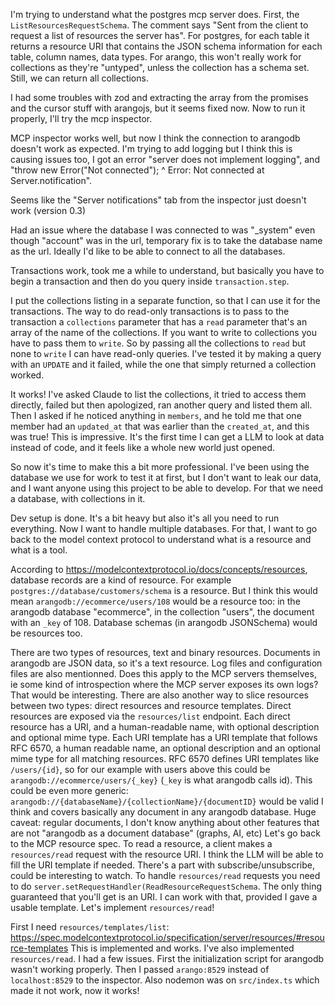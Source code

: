 I'm trying to understand what the postgres mcp server does.
First, the `ListResourcesRequestSchema`.
The comment says "Sent from the client to request a list of resources the server has".
For postgres, for each table it returns a resource URI that contains the JSON schema information for each table, column names, data types.
For arango, this won't really work for collections as they're "untyped", unless the collection has a schema set.
Still, we can return all collections.

I had some troubles with zod and extracting the array from the promises and the cursor stuff with arangojs, but it seems fixed now.
Now to run it properly, I'll try the mcp inspector.

MCP inspector works well, but now I think the connection to arangodb doesn't work as expected.
I'm trying to add logging but I think this is causing issues too, I got an error "server does not implement logging", and "throw new Error("Not connected"); ^ Error: Not connected at Server.notification".

Seems like the "Server notifications" tab from the inspector just doesn't work (version 0.3)

Had an issue where the database I was connected to was "_system" even though "account" was in the url, temporary fix is to take the database name as the url.
Ideally I'd like to be able to connect to all the databases.

Transactions work, took me a while to understand, but basically you have to begin a transaction and then do you query inside `transaction.step`.

I put the collections listing in a separate function, so that I can use it for the transactions.
The way to do read-only transactions is to pass to the transaction a `collections` parameter that has a `read` parameter that's an array of the name of the collections.
If you want to write to collections you have to pass them to `write`.
So by passing all the collections to `read` but none to `write` I can have read-only queries.
I've tested it by making a query with an `UPDATE` and it failed, while the one that simply returned a collection worked.

It works! I've asked Claude to list the collections, it tried to access them directly, failed but then apologized, ran another query and listed them all.
Then I asked if he noticed anything in `members`, and he told me that one member had an `updated_at` that was earlier than the `created_at`, and this was true! This is impressive.
It's the first time I can get a LLM to look at data instead of code, and it feels like a whole new world just opened.

So now it's time to make this a bit more professional.
I've been using the database we use for work to test it at first, but I don't want to leak our data, and I want anyone using this project to be able to develop.
For that we need a database, with collections in it.

Dev setup is done.
It's a bit heavy but also it's all you need to run everything.
Now I want to handle multiple databases.
For that, I want to go back to the model context protocol to understand what is a resource and what is a tool.

According to https://modelcontextprotocol.io/docs/concepts/resources, database records are a kind of resource.
For example `postgres://database/customers/schema` is a resource.
But I think this would mean `arangodb://ecommerce/users/108` would be a resource too: in the arangodb database "ecommerce", in the collection "users", the document with an `_key` of 108.
Database schemas (in arangodb JSONSchema) would be resources too.

There are two types of resources, text and binary resources.
Documents in arangodb are JSON data, so it's a text resource.
Log files and configuration files are also mentionned.
Does this apply to the MCP servers themselves, ie some kind of introspection where the MCP server exposes its own logs?
That would be interesting.
There are also another way to slice resources between two types: direct resources and resource templates.
Direct resources are exposed via the `resources/list` endpoint.
Each direct resource has a URI, and a human-readable name, with optional description and optional mime type.
Each URI template has a URI template that follows RFC 6570, a human readable name, an optional description and an optional mime type for all matching resources.
RFC 6570 defines URI templates like `/users/{id}`, so for our example with users above this could be `arangodb://ecommerce/users/{_key}` (`_key` is what arangodb calls id).
This could be even more generic: `arangodb://{databaseName}/{collectionName}/{documentID}` would be valid I think and covers basically any document in any arangodb database.
Huge caveat: regular documents, I don't know anything about other features that are not "arangodb as a document database" (graphs, AI, etc)
Let's go back to the MCP resource spec.
To read a resource, a client makes a `resources/read` request with the resource URI.
I think the LLM will be able to fill the URI template if needed.
There's a part with subscribe/unsubscribe, could be interesting to watch.
To handle `resources/read` requests you need to do `server.setRequestHandler(ReadResourceRequestSchema`.
The only thing guaranteed that you'll get is an URI.
I can work with that, provided I gave a usable template.
Let's implement `resources/read`!

First I need `resources/templates/list`: https://spec.modelcontextprotocol.io/specification/server/resources/#resource-templates
This is implemented and works.
I've also implemented `resources/read`.
I had a few issues.
First the initialization script for arangodb wasn't working properly.
Then I passed `arango:8529` instead of `localhost:8529` to the inspector.
Also nodemon was on `src/index.ts` which made it not work, now it works!